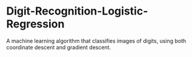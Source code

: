 # Digit-Recognition-Logistic-Regression
A machine learning algorithm that classifies images of digits, using both coordinate descent and gradient descent.
